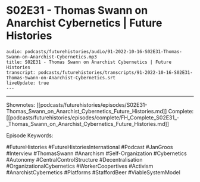 # S02E31 - Thomas Swann on Anarchist Cybernetics | Future Histories

```audio-note
audio: podcasts/futurehistories/audio/91-2022-10-16-S02E31-Thomas-Swann-on-Anarchist-Cybernetics.mp3
title: S02E31 - Thomas Swann on Anarchist Cybernetics | Future Histories
transcript: podcasts/futurehistories/transcripts/91-2022-10-16-S02E31-Thomas-Swann-on-Anarchist-Cybernetics.srt
liveUpdate: true
---

```
---

Shownotes: [[podcasts/futurehistories/episodes/S02E31-Thomas_Swann_on_Anarchist_Cybernetics_Future_Histories.md]]
Complete: [[podcasts/futurehistories/episodes/complete/FH_Complete_S02E31_-_Thomas_Swann_on_Anarchist_Cybernetics_Future_Histories.md]]


Episode Keywords:

#FutureHistories #FutureHistoriesInternational #Podcast #JanGroos #Interview #ThomasSwann #Anarchism #Self-Organization #Cybernetics #Autonomy #CentralControlStructure #Decentralisation #OrganizationalCybernetics #WorkerCoopertives #Activism #AnarchistCybernetics #Platforms #StaffordBeer #ViableSystemModel
